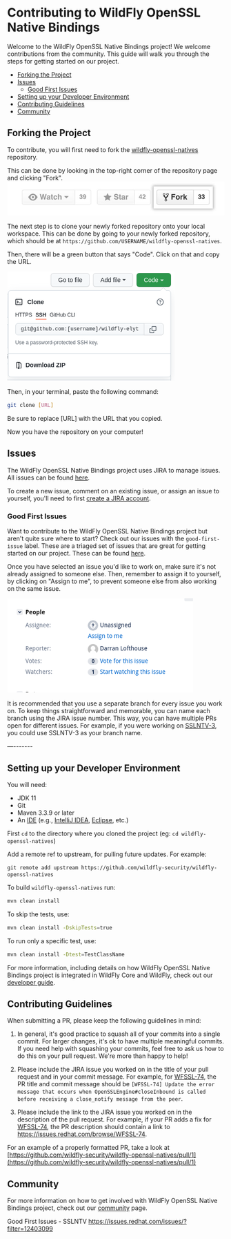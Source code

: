 Contributing to WildFly OpenSSL Native Bindings
==================================

Welcome to the WildFly OpenSSL Native Bindings project! We welcome contributions from the community. This guide will walk you through the steps for getting started on our project.

- [Forking the Project](#forking-the-project)
- [Issues](#issues)
  * [Good First Issues](#good-first-issues)
- [Setting up your Developer Environment](#setting-up-your-developer-environment)
- [Contributing Guidelines](#contributing-guidelines)
- [Community](#community)


## Forking the Project 
To contribute, you will first need to fork the [wildfly-openssl-natives](https://github.com/wildfly-security/wildfly-openssl-natives) repository. 

This can be done by looking in the top-right corner of the repository page and clicking "Fork".
![fork](assets/images/fork.jpg)

The next step is to clone your newly forked repository onto your local workspace. This can be done by going to your newly forked repository, which should be at `https://github.com/USERNAME/wildfly-openssl-natives`. 

Then, there will be a green button that says "Code". Click on that and copy the URL.

![clone](assets/images/clone.png)

Then, in your terminal, paste the following command:
```bash
git clone [URL]
```
Be sure to replace [URL] with the URL that you copied.

Now you have the repository on your computer!

## Issues
The WildFly OpenSSL Native Bindings project uses JIRA to manage issues. All issues can be found [here](https://issues.redhat.com/projects/SSLNTV/issues). 

To create a new issue, comment on an existing issue, or assign an issue to yourself, you'll need to first [create a JIRA account](https://issues.redhat.com/).


### Good First Issues
Want to contribute to the WildFly OpenSSL Native Bindings project but aren't quite sure where to start? Check out our issues with the `good-first-issue` label. These are a triaged set of issues that are great for getting started on our project. These can be found [here](https://issues.redhat.com/issues/?filter=12403099). 

Once you have selected an issue you'd like to work on, make sure it's not already assigned to someone else. Then, remember to assign it to yourself, by clicking on "Assign to me", to prevent someone else from also working on the same issue.

![jira](assets/images/jira.png)

It is recommended that you use a separate branch for every issue you work on. To keep things straightforward and memorable, you can name each branch using the JIRA issue number. This way, you can have multiple PRs open for different issues. For example, if you were working on [SSLNTV-3](https://issues.redhat.com/browse/SSLNTV-3), you could use SSLNTV-3 as your branch name.

—-------

## Setting up your Developer Environment
You will need:

* JDK 11
* Git
* Maven 3.3.9 or later
* An [IDE](https://en.wikipedia.org/wiki/Comparison_of_integrated_development_environments#Java)
(e.g., [IntelliJ IDEA](https://www.jetbrains.com/idea/download/), [Eclipse](https://www.eclipse.org/downloads/), etc.)

First `cd` to the directory where you cloned the project (eg: `cd wildfly-openssl-natives`)

Add a remote ref to upstream, for pulling future updates.
For example:

```
git remote add upstream https://github.com/wildfly-security/wildfly-openssl-natives
```
To build `wildfly-openssl-natives` run:
```bash
mvn clean install
```

To skip the tests, use:

```bash
mvn clean install -DskipTests=true
```

To run only a specific test, use:

```bash
mvn clean install -Dtest=TestClassName
```
For more information, including details on how WildFly OpenSSL Native Bindings project is integrated in WildFly Core and WildFly, check out our [developer guide](https://wildfly-security.github.io/wildfly-elytron/getting-started-for-developers/).

## Contributing Guidelines

When submitting a PR, please keep the following guidelines in mind:

1. In general, it's good practice to squash all of your commits into a single commit. For larger changes, it's ok to have multiple meaningful commits. If you need help with squashing your commits, feel free to ask us how to do this on your pull request. We're more than happy to help!

2. Please include the JIRA issue you worked on in the title of your pull request and in your commit message. For example, for [WFSSL-74](https://issues.redhat.com/browse/WFSSL-74), the PR title and commit message should be `[WFSSL-74] Update the error message that occurs when OpenSSLEngine#closeInbound is called before receiving a close_notify message from the peer`.

3. Please include the link to the JIRA issue you worked on in the description of the pull request. For example, if your PR adds a fix for [WFSSL-74](https://issues.redhat.com/browse/WFSSL-74), the PR description should contain a link to https://issues.redhat.com/browse/WFSSL-74.

For an example of a properly formatted PR, take a look at [https://github.com/wildfly-security/wildfly-openssl-natives/pull/1](https://github.com/wildfly-security/wildfly-openssl-natives/pull/1)

## Community
For more information on how to get involved with WildFly OpenSSL Native Bindings project, check out our [community](https://wildfly-security.github.io/wildfly-elytron/community/) page.


Good First Issues - SSLNTV
https://issues.redhat.com/issues/?filter=12403099


